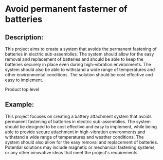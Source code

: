 # Avoid permanent fasterner of batteries

## Description:
This project aims to create a system that avoids the permanent fastening of batteries in electric sub-assemblies. The system should allow for the easy removal and replacement of batteries and should be able to keep the batteries securely in place even during high-vibration environments. The system should also be able to withstand a wide range of temperatures and other environmental conditions. The solution should be cost effective and easy to implement.

Product top level

## Example:
This project focuses on creating a battery attachment system that avoids permanent fastening of batteries in electric sub-assemblies. The system should be designed to be cost effective and easy to implement, while being able to provide secure attachment in high-vibration environments and withstand a wide range of temperatures and weather conditions. The system should also allow for the easy removal and replacement of batteries. Potential solutions may include magnetic or mechanical fastening systems, or any other innovative ideas that meet the project's requirements.
